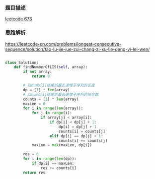 ### 题目描述

[leetcode 673](https://leetcode-cn.com/problems/number-of-longest-increasing-subsequence/)

### 思路解析

https://leetcode-cn.com/problems/longest-consecutive-sequence/solution/tao-lu-jie-jue-zui-chang-zi-xu-lie-deng-yi-lei-wen/

```python

class Solution:
    def findNumberOfLIS(self, array):
        if not array:
            return 0

        # 以nums[i]结尾的最长递增子序列的长度
        dp = [1] * len(array)
        # 以nums[i]结尾的最长递增子序列的组合数
        counts = [1] * len(array)
        maxLen = 0
        for i in range(len(array)):
            for j in range(i):
                if array[j] < array[i]:
                    if dp[i] < dp[j] + 1:
                        dp[i] = dp[j] + 1
                        counts[i] = counts[j]
                    elif dp[i] == dp[j] + 1:
                        counts[i] += counts[j]
            maxLen = max(maxLen, dp[i])

        res = 0
        for i in range(len(dp)):
            if dp[i] == maxLen:
                res += counts[i]
        return res

```
